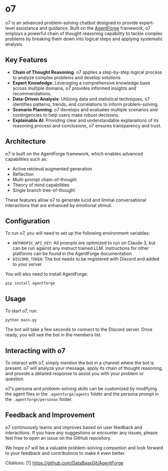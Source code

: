 # o7

o7 is an advanced problem-solving chatbot designed to provide expert-level assistance and guidance. Built on the [AgentForge](https://github.com/DataBassGit/AgentForge) framework, o7 employs a powerful chain of thought reasoning capability to tackle complex problems by breaking them down into logical steps and applying systematic analysis.

## Key Features

- **Chain of Thought Reasoning**: o7 applies a step-by-step logical process to analyze complex problems and develop solutions.
- **Expert Knowledge**: Leveraging a comprehensive knowledge base across multiple domains, o7 provides informed insights and recommendations.
- **Data-Driven Analysis**: Utilizing data and statistical techniques, o7 identifies patterns, trends, and correlations to inform problem-solving.
- **Scenario Planning**: o7 develops and evaluates multiple scenarios and contingencies to help users make robust decisions.
- **Explainable AI**: Providing clear and understandable explanations of its reasoning process and conclusions, o7 ensures transparency and trust.

## Architecture

o7 is built on the AgentForge framework, which enables advanced capabilities such as:

- Active retrieval augmented generation
- Reflection
- Multi-prompt chain-of-thought
- Theory of mind capabilities
- Single branch tree-of-thought

These features allow o7 to generate lucid and liminal conversational interactions that are enhanced by emotional stimuli.

## Configuration

To run o7, you will need to set up the following environment variables:

- `ANTHROPIC_API_KEY`: All prompts are optimized to run on Claude 3, but can be run against any instruct trained LLM. Instructions for other platforms can be found in the AgentForge documentation
- `DISCORD_TOKEN`: The bot needs to be registered with Discord and added to your server

You will also need to install AgentForge:

```
pip install agentforge
```

## Usage

To start o7, run:

```
python main.py
```

The bot will take a few seconds to connect to the Discord server. Once ready, you will see the bot in the members list.

## Interacting with o7

To interact with o7, simply mention the bot in a channel where the bot is present. o7 will analyze your message, apply its chain of thought reasoning, and provide a detailed response to assist you with your problem or question.

o7's persona and problem-solving skills can be customized by modifying the agent files in the `.agentforge/agents` folder and the persona prompt in the `.agentforge/personas` folder.

## Feedback and Improvement

o7 continuously learns and improves based on user feedback and interactions. If you have any suggestions or encounter any issues, please feel free to open an issue on the GitHub repository.

We hope o7 will be a valuable problem-solving companion and look forward to your feedback and contributions to make it even better.

Citations:
[1] https://github.com/DataBassGit/AgentForge